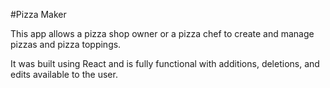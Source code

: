 #Pizza Maker

This app allows a pizza shop owner or a pizza chef to create and manage pizzas and pizza toppings. 

It was built using React and is fully functional with additions, deletions, and edits available to the user.
